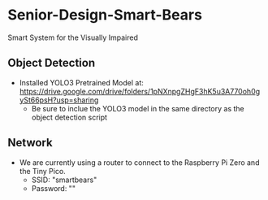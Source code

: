 # Senior-Design-Smart-Bears
Smart System for the Visually Impaired

## Object Detection
- Installed YOLO3 Pretrained Model at: https://drive.google.com/drive/folders/1pNXnpgZHgF3hK5u3A770oh0gySt66psH?usp=sharing
  - Be sure to inclue the YOLO3 model in the same directory as the object detection script

## Network
- We are currently using a router to connect to the Raspberry Pi Zero and the Tiny Pico.
  - SSID: "smartbears"
  - Password: ""